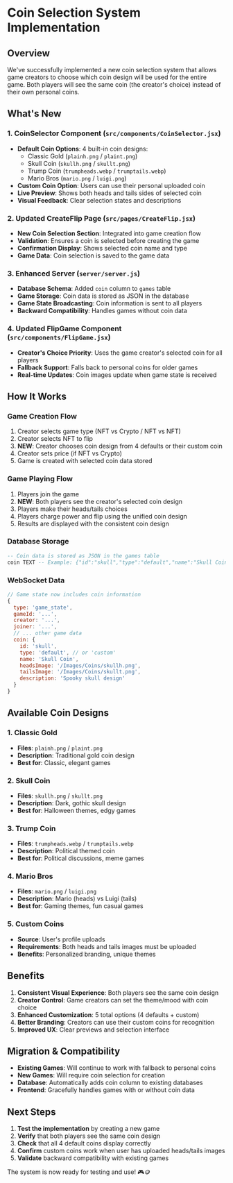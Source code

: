 # Coin Selection System Implementation

## Overview
We've successfully implemented a new coin selection system that allows game creators to choose which coin design will be used for the entire game. Both players will see the same coin (the creator's choice) instead of their own personal coins.

## What's New

### 1. CoinSelector Component (`src/components/CoinSelector.jsx`)
- **Default Coin Options**: 4 built-in coin designs:
  - Classic Gold (`plainh.png` / `plaint.png`)
  - Skull Coin (`skullh.png` / `skullt.png`) 
  - Trump Coin (`trumpheads.webp` / `trumptails.webp`)
  - Mario Bros (`mario.png` / `luigi.png`)
- **Custom Coin Option**: Users can use their personal uploaded coin
- **Live Preview**: Shows both heads and tails sides of selected coin
- **Visual Feedback**: Clear selection states and descriptions

### 2. Updated CreateFlip Page (`src/pages/CreateFlip.jsx`)
- **New Coin Selection Section**: Integrated into game creation flow
- **Validation**: Ensures a coin is selected before creating the game
- **Confirmation Display**: Shows selected coin name and type
- **Game Data**: Coin selection is saved to the game data

### 3. Enhanced Server (`server/server.js`)
- **Database Schema**: Added `coin` column to `games` table
- **Game Storage**: Coin data is stored as JSON in the database
- **Game State Broadcasting**: Coin information is sent to all players
- **Backward Compatibility**: Handles games without coin data

### 4. Updated FlipGame Component (`src/components/FlipGame.jsx`)
- **Creator's Choice Priority**: Uses the game creator's selected coin for all players
- **Fallback Support**: Falls back to personal coins for older games
- **Real-time Updates**: Coin images update when game state is received

## How It Works

### Game Creation Flow
1. Creator selects game type (NFT vs Crypto / NFT vs NFT)
2. Creator selects NFT to flip
3. **NEW**: Creator chooses coin design from 4 defaults or their custom coin
4. Creator sets price (if NFT vs Crypto)
5. Game is created with selected coin data stored

### Game Playing Flow
1. Players join the game
2. **NEW**: Both players see the creator's selected coin design
3. Players make their heads/tails choices
4. Players charge power and flip using the unified coin design
5. Results are displayed with the consistent coin design

### Database Storage
```sql
-- Coin data is stored as JSON in the games table
coin TEXT -- Example: {"id":"skull","type":"default","name":"Skull Coin","headsImage":"/Images/Coins/skullh.png","tailsImage":"/Images/Coins/skullt.png"}
```

### WebSocket Data
```javascript
// Game state now includes coin information
{
  type: 'game_state',
  gameId: '...',
  creator: '...',
  joiner: '...',
  // ... other game data
  coin: {
    id: 'skull',
    type: 'default', // or 'custom'
    name: 'Skull Coin',
    headsImage: '/Images/Coins/skullh.png',
    tailsImage: '/Images/Coins/skullt.png',
    description: 'Spooky skull design'
  }
}
```

## Available Coin Designs

### 1. Classic Gold
- **Files**: `plainh.png` / `plaint.png`
- **Description**: Traditional gold coin design
- **Best for**: Classic, elegant games

### 2. Skull Coin  
- **Files**: `skullh.png` / `skullt.png`
- **Description**: Dark, gothic skull design
- **Best for**: Halloween themes, edgy games

### 3. Trump Coin
- **Files**: `trumpheads.webp` / `trumptails.webp`  
- **Description**: Political themed coin
- **Best for**: Political discussions, meme games

### 4. Mario Bros
- **Files**: `mario.png` / `luigi.png`
- **Description**: Mario (heads) vs Luigi (tails)
- **Best for**: Gaming themes, fun casual games

### 5. Custom Coins
- **Source**: User's profile uploads
- **Requirements**: Both heads and tails images must be uploaded
- **Benefits**: Personalized branding, unique themes

## Benefits

1. **Consistent Visual Experience**: Both players see the same coin design
2. **Creator Control**: Game creators can set the theme/mood with coin choice
3. **Enhanced Customization**: 5 total options (4 defaults + custom)
4. **Better Branding**: Creators can use their custom coins for recognition
5. **Improved UX**: Clear previews and selection interface

## Migration & Compatibility

- **Existing Games**: Will continue to work with fallback to personal coins
- **New Games**: Will require coin selection for creation
- **Database**: Automatically adds coin column to existing databases
- **Frontend**: Gracefully handles games with or without coin data

## Next Steps

1. **Test the implementation** by creating a new game
2. **Verify** that both players see the same coin design
3. **Check** that all 4 default coins display correctly
4. **Confirm** custom coins work when user has uploaded heads/tails images
5. **Validate** backward compatibility with existing games

The system is now ready for testing and use! 🎮🪙 